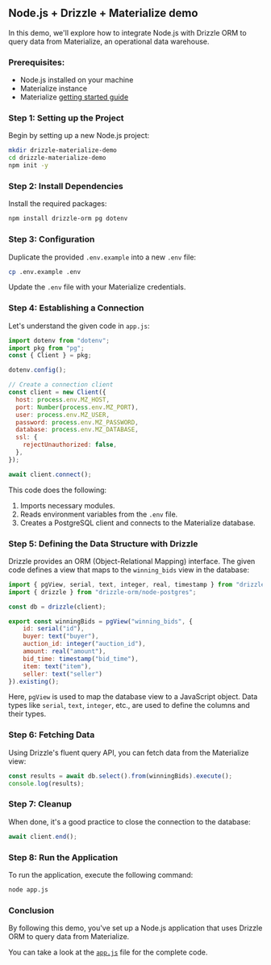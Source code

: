 ## Node.js + Drizzle + Materialize demo

In this demo, we'll explore how to integrate Node.js with Drizzle ORM to query data from Materialize, an operational data warehouse.

### Prerequisites:

-   Node.js installed on your machine
-   Materialize instance
-   Materialize [getting started guide](https://materialize.com/docs/get-started/)

### Step 1: Setting up the Project

Begin by setting up a new Node.js project:

```bash
mkdir drizzle-materialize-demo
cd drizzle-materialize-demo
npm init -y
```

### Step 2: Install Dependencies

Install the required packages:

```bash
npm install drizzle-orm pg dotenv
```

### Step 3: Configuration

Duplicate the provided `.env.example` into a new `.env` file:

```bash
cp .env.example .env
```

Update the `.env` file with your Materialize credentials.

### Step 4: Establishing a Connection

Let's understand the given code in `app.js`:

```js
import dotenv from "dotenv";
import pkg from "pg";
const { Client } = pkg;

dotenv.config();

// Create a connection client
const client = new Client({
  host: process.env.MZ_HOST,
  port: Number(process.env.MZ_PORT),
  user: process.env.MZ_USER,
  password: process.env.MZ_PASSWORD,
  database: process.env.MZ_DATABASE,
  ssl: {
    rejectUnauthorized: false,
  },
});

await client.connect();
```

This code does the following:

1.  Imports necessary modules.
2.  Reads environment variables from the `.env` file.
3.  Creates a PostgreSQL client and connects to the Materialize database.

### Step 5: Defining the Data Structure with Drizzle

Drizzle provides an ORM (Object-Relational Mapping) interface. The given code defines a view that maps to the `winning_bids` view in the database:

```js
import { pgView, serial, text, integer, real, timestamp } from "drizzle-orm/pg-core";
import { drizzle } from "drizzle-orm/node-postgres";

const db = drizzle(client);

export const winningBids = pgView("winning_bids", {
    id: serial("id"),
    buyer: text("buyer"),
    auction_id: integer("auction_id"),
    amount: real("amount"),
    bid_time: timestamp("bid_time"),
    item: text("item"),
    seller: text("seller")
}).existing();
```

Here, `pgView` is used to map the database view to a JavaScript object. Data types like `serial`, `text`, `integer`, etc., are used to define the columns and their types.

### Step 6: Fetching Data

Using Drizzle's fluent query API, you can fetch data from the Materialize view:

```js
const results = await db.select().from(winningBids).execute();
console.log(results);
```

### Step 7: Cleanup

When done, it's a good practice to close the connection to the database:

```js
await client.end();
```

### Step 8: Run the Application

To run the application, execute the following command:

```bash
node app.js
```

### Conclusion

By following this demo, you've set up a Node.js application that uses Drizzle ORM to query data from Materialize.

You can take a look at the [`app.js`](app.js) file for the complete code.

